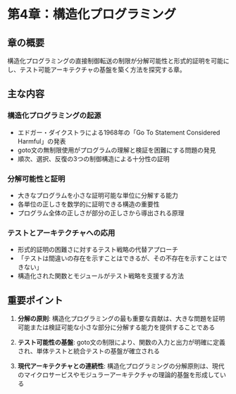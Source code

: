 # 第4章：構造化プログラミング

## 章の概要
構造化プログラミングの直接制御転送の制限が分解可能性と形式的証明を可能にし、テスト可能アーキテクチャの基盤を築く方法を探究する章。

## 主な内容

### 構造化プログラミングの起源
- エドガー・ダイクストラによる1968年の「Go To Statement Considered Harmful」の発表
- goto文の無制限使用がプログラムの理解と検証を困難にする問題の発見
- 順次、選択、反復の3つの制御構造による十分性の証明

### 分解可能性と証明
- 大きなプログラムを小さな証明可能な単位に分解する能力
- 各単位の正しさを数学的に証明できる構造の重要性
- プログラム全体の正しさが部分の正しさから導出される原理

### テストとアーキテクチャへの応用
- 形式的証明の困難さに対するテスト戦略の代替アプローチ
- 「テストは間違いの存在を示すことはできるが、その不存在を示すことはできない」
- 構造化された関数とモジュールがテスト戦略を支援する方法

## 重要ポイント

1. **分解の原則**: 構造化プログラミングの最も重要な貢献は、大きな問題を証明可能または検証可能な小さな部分に分解する能力を提供することである

2. **テスト可能性の基盤**: goto文の制限により、関数の入力と出力が明確に定義され、単体テストと統合テストの基盤が確立される

3. **現代アーキテクチャとの連続性**: 構造化プログラミングの分解原則は、現代のマイクロサービスやモジュラーアーキテクチャの理論的基盤を形成している